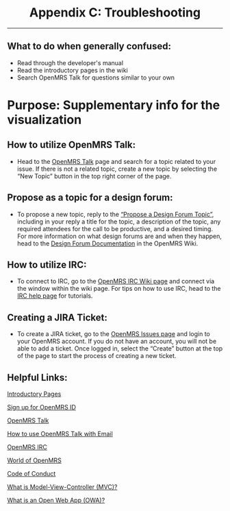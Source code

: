 <center><h1>Appendix C: Troubleshooting</h1></center>

*********************************************

## What to do when generally confused:

* Read through the developer's manual
* Read the introductory pages in the wiki
* Search OpenMRS Talk for questions similar to your own

# Purpose: Supplementary info for the visualization

## How to utilize OpenMRS Talk:
* Head to the [OpenMRS Talk](https://talk.openmrs.org/) page and search for a topic related to your issue. If there is not a related topic, create a new topic by selecting the “New Topic” button in the top right corner of the page.

## Propose as a topic for a design forum:
* To propose a new topic, reply to the [“Propose a Design Forum Topic”](https://talk.openmrs.org/t/propose-a-design-forum-topic/11596), including in your reply a title for the topic, a description of the topic, any required attendees for the call to be productive, and a desired timing. For more information on what design forums are and when they happen, head to the [Design Forum Documentation](https://wiki.openmrs.org/display/RES/Design+Forum) in the OpenMRS Wiki.

## How to utilize IRC:
* To connect to IRC, go to the [OpenMRS IRC Wiki page](https://wiki.openmrs.org/display/IRC/Home) and connect via the window within the wiki page. For tips on how to use IRC, head to the [IRC help page](http://www.irchelp.org/faq/irctutorial.html) for tutorials.

## Creating a JIRA Ticket:
* To create a JIRA ticket, go to the [OpenMRS Issues page](https://issues.openmrs.org/secure/Dashboard.jspa) and login to your OpenMRS account. If you do not have an account, you will not be able to add a ticket. Once logged in, select the “Create” button at the top of the page to start the process of creating a new ticket.


## Helpful Links:

[Introductory Pages](https://wiki.openmrs.org/display/docs/Introduction+to+OpenMRS)

[Sign up for OpenMRS ID](https://id.openmrs.org/)

[OpenMRS Talk](https://talk.openmrs.org)

[How to use OpenMRS Talk with Email](https://talk.openmrs.org/t/openmrs-talk-email-discussion-groups/1165)

[OpenMRS IRC](https://wiki.openmrs.org/display/IRC/Home)

[World of OpenMRS](https://openmrs.org/join-the-community/)

[Code of Conduct](https://wiki.openmrs.org/display/docs/Code+of+Conduct)

[What is Model-View-Controller (MVC)?](https://en.wikipedia.org/wiki/Model%E2%80%93view%E2%80%93controller)

[What is an Open Web App (OWA)?](https://wiki.openmrs.org/display/docs/Open+Web+Apps+Module)
